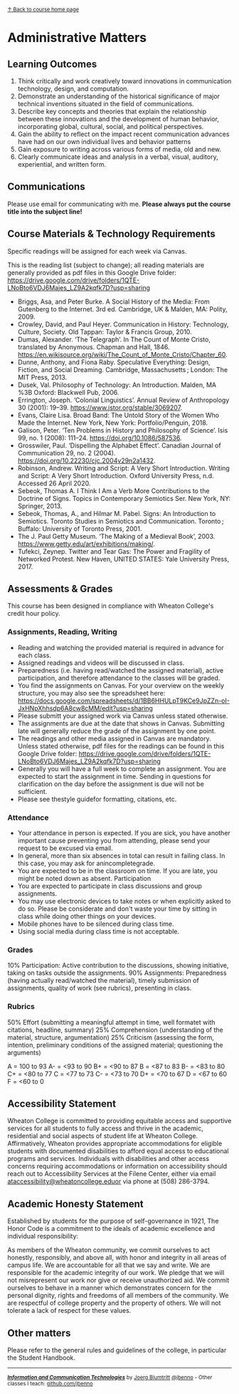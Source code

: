 <sup>[&uarr; Back to course home page](/README.md)</sup>  
# Administrative Matters

## Learning Outcomes
1. Think critically and work creatively toward innovations in communication technology, design, and computation.
2. Demonstrate an understanding of the historical significance of major technical inventions situated in the field of communications.
3. Describe key concepts and theories that explain the relationship between these innovations and the development of human behavior, incorporating global, cultural, social, and political perspectives.
4. Gain the ability to reflect on the impact recent communication advances have had on our own individual lives and behavior patterns
5. Gain exposure to writing across various forms of media, old and new.
6. Clearly communicate ideas and analysis in a verbal, visual, auditory, experiential, and written form.

## Communications
Please use email for communicating with me.
**Please always put the course title into the subject line!**

## Course Materials & Technology Requirements
Specific readings will be assigned for each week via Canvas.

This is the reading list (subject to change); all reading materials are generally provided as pdf files in this Google Drive folder: https://drive.google.com/drive/folders/1QTE-LNoBto6VDJ6Majes_LZ9A2kqfk7D?usp=sharing

- Briggs, Asa, and Peter Burke. A Social History of the Media: From Gutenberg to the Internet. 3rd ed. Cambridge, UK & Malden, MA: Polity, 2009.
- Crowley, David, and Paul Heyer. Communication in History: Technology, Culture, Society. Old Tappan: Taylor & Francis Group, 2010.
- Dumas, Alexander. ‘The Telegraph’. In The Count of Monte Cristo, translated by Anonymous. Chapman and Hall, 1846. https://en.wikisource.org/wiki/The_Count_of_Monte_Cristo/Chapter_60.
- Dunne, Anthony, and Fiona Raby. Speculative Everything: Design, Fiction, and Social Dreaming. Cambridge, Massachusetts ; London: The MIT Press, 2013.
- Dusek, Val. Philosophy of Technology: An Introduction. Malden, MA %3B Oxford: Blackwell Pub, 2006.
- Errington, Joseph. ‘Colonial Linguistics’. Annual Review of Anthropology 30 (2001): 19–39. https://www.jstor.org/stable/3069207.
- Evans, Claire Lisa. Broad Band: The Untold Story of the Women Who Made the Internet. New York, New York: Portfolio/Penguin, 2018.
- Galison, Peter. ‘Ten Problems in History and Philosophy of Science’. Isis 99, no. 1 (2008): 111–24. https://doi.org/10.1086/587536.
- Grosswiler, Paul. ‘Dispelling the Alphabet Effect’. Canadian Journal of Communication 29, no. 2 (2004). https://doi.org/10.22230/cjc.2004v29n2a1432.
- Robinson, Andrew. Writing and Script: A Very Short Introduction. Writing and Script: A Very Short Introduction. Oxford University Press, n.d. Accessed 26 April 2020.
- Sebeok, Thomas A. I Think I Am a Verb More Contributions to the Doctrine of Signs. Topics in Contemporary Semiotics Ser. New York, NY: Springer, 2013.
- Sebeok, Thomas, A., and Hilmar M. Pabel. Signs: An Introduction to Semiotics. Toronto Studies in Semiotics and Communication. Toronto ; Buffalo: University of Toronto Press, 2001.
- The J. Paul Getty Museum. ‘The Making of a Medieval Book’, 2003. https://www.getty.edu/art/exhibitions/making/.
- Tufekci, Zeynep. Twitter and Tear Gas: The Power and Fragility of Networked Protest. New Haven, UNITED STATES: Yale University Press, 2017.

## Assessments & Grades
This course has been designed in compliance with Wheaton College's credit hour policy.

### Assignments, Reading, Writing
- Reading and watching the provided material is required in advance for each class.
- Assigned readings and videos will be discussed in class.
- Preparedness (i.e. having read/watched the assigned material), active participation, and therefore attendance to the classes will be graded.
- You find the assignments on Canvas. For your overview on the weekly structure, you may also see the spreadsheet here: https://docs.google.com/spreadsheets/d/1BB6HHULpT9KCe9JpZZn-oI-JxHNpXhhsdp6A8cw8cMM/edit?usp=sharing
- Please submitt your assigned work via Canvas unless stated otherwise.
- The assignments are due at the date that shows in Canvas. Submitting late will generally reduce the grade of the assignment by one point.
- The readings and other media assigned in Canvas are mandatory. Unless stated otherwise, pdf files for the readings can be found in this Google Drive folder: https://drive.google.com/drive/folders/1QTE-LNoBto6VDJ6Majes_LZ9A2kqfk7D?usp=sharing
- Generally you will have a full week to complete an assignment. You are expected to start the assignment in time. Sending in questions for clarification on the day before the assignment is due will not be sufficient.
- Please see thestyle guidefor formatting, citations, etc.

### Attendance
- Your attendance in person is expected. If you are sick, you have another important cause preventing you from attending, please send your request to be excused via email.
- In general, more than six absences in total can result in failing class. In this case, you may ask for anincompletegrade.
- You are expected to be in the classroom on time. If you are late, you might be noted down as absent.
Participation
- You are expected to participate in class discussions and group assignments.
- You may use electronic devices to take notes or when explicitly asked to do so. Please be considerate and don't waste your time by sitting in class while doing other things on your devices.
- Mobile phones have to be silenced during class time.
- Using social media during class time is not acceptable.

### Grades
10% Participation: Active contribution to the discussions, showing initiative, taking on tasks outside the assignments.
90% Assignments: Preparedness (having actually read/watched the material), timely submission of assignments, quality of work (see rubrics), presenting in class.

### Rubrics
50% Effort (submitting a meaningful attempt in time, well formatet with citations, headline, summary)
25% Comprehension (understanding of the material, structure, argumentation)
25% Criticism (assessing the form, intention, preliminary conditions of the assigned material; questioning the arguments)

A = 100 to 93
A- = <93 to 90
B+ = <90 to 87
B = <87 to 83
B- = <83 to 80
C+ = <80 to 77
C = <77 to 73
C- = <73 to 70
D+ = <70 to 67
D = <67 to 60
F = <60 to 0

## Accessibility Statement
Wheaton College is committed to providing equitable access and supportive services for all students to fully access and thrive in the academic, residential and social aspects of student life at Wheaton College. Affirmatively, Wheaton provides appropriate accommodations for eligible students with documented disabilities to afford equal access to educational programs and services. Individuals with disabilities and other access concerns requiring accommodations or information on accessibility should reach out to Accessibility Services at the Filene Center, either via email ataccessibility@wheatoncollege.eduor via phone at (508) 286-3794.

## Academic Honesty Statement
Established by students for the purpose of self-governance in 1921, The Honor Code is a commitment to the ideals of academic excellence and individual responsibility:

As members of the Wheaton community, we commit ourselves to act honestly, responsibly, and above all, with honor and integrity in all areas of campus life. We are accountable for all that we say and write. We are responsible for the academic integrity of our work. We pledge that we will not misrepresent our work nor give or receive unauthorized aid. We commit ourselves to behave in a manner which demonstrates concern for the personal dignity, rights and freedoms of all members of the community. We are respectful of college property and the property of others. We will not tolerate a lack of respect for these values.

## Other matters
Please refer to the general rules and guidelines of the college, in particular the Student Handbook.

***
<sup>***[Information and Communication Technologies](/README.md)*** by [Joerg Blumtritt](https://jbenno.net) [@jbenno]((https://mastodon.social/@jbenno)) - Other classes I teach: [github.com/jbenno](https://github.com/jbenno/teaching/blob/master/README.md)</sup>



